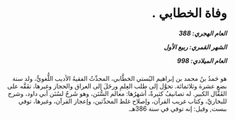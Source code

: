 <h1 dir="rtl">وفاة الخطابي .</h1>

<h5 dir="rtl">العام الهجري:  388

الشهر القمري: ربيع الأول

العام الميلادي: 998</h5>

<p dir="rtl">هو حَمدُ بنُ محمد بن إبراهيم البُستي الخطَّابي، المحدِّثُ الفقيهُ الأديب اللُّغويُّ، ولد سنة بضع عشرة وثلاثمائة. تحوَّل إلى طلب العِلمِ ورحَلَ إلى العراق والحجاز وغيرها، تفَقَّه على القَفَّال الكبير. له تصانيفُ كثيرةٌ، أشهرُها: معالم السُّنَن، وهو شَرحٌ لسُنَن أبي داود، وشرح للبخاريِّ، وكتاب غريب القرآن، وإصلاح غلط المحدِّثين، وإعجاز القرآن، وغيرها، توفي ببست, وقيل: إنه توفي في سنة 386هـ.</p></br>
